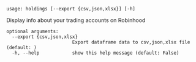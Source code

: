 ```
usage: holdings [--export {csv,json,xlsx}] [-h]
```
Display info about your trading accounts on Robinhood
```
optional arguments:
  --export {csv,json,xlsx}
                        Export dataframe data to csv,json,xlsx file (default: )
  -h, --help            show this help message (default: False)
  ```
